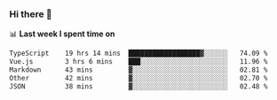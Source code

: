### Hi there 👋

<!--
**DBvc/DBvc** is a ✨ _special_ ✨ repository because its `README.md` (this file) appears on your GitHub profile.

Here are some ideas to get you started:

- 🔭 I’m currently working on ...
- 🌱 I’m currently learning ...
- 👯 I’m looking to collaborate on ...
- 🤔 I’m looking for help with ...
- 💬 Ask me about ...
- 📫 How to reach me: ...
- 😄 Pronouns: ...
- ⚡ Fun fact: ...
-->

📊 **Last week I spent time on**
<!--START_SECTION:waka-->

```txt
TypeScript    19 hrs 14 mins  ██████████████████▓░░░░░░   74.09 %
Vue.js        3 hrs 6 mins    ███░░░░░░░░░░░░░░░░░░░░░░   11.96 %
Markdown      43 mins         ▓░░░░░░░░░░░░░░░░░░░░░░░░   02.81 %
Other         42 mins         ▓░░░░░░░░░░░░░░░░░░░░░░░░   02.70 %
JSON          38 mins         ▓░░░░░░░░░░░░░░░░░░░░░░░░   02.48 %
```

<!--END_SECTION:waka-->
